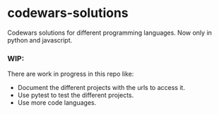 # codewars-solutions
Codewars solutions for different programming languages. Now only in python and javascript.

### __WIP__:

There are work in progress in this repo like:
* Document the different projects with the urls to access it.
* Use pytest to test the different projects.
* Use more code languages.